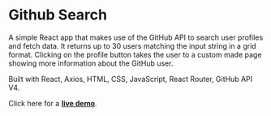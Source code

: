 # Github Search

A simple React app that makes use of the GitHub API to search user profiles and fetch data. It returns up to 30 users matching the input string in a grid format. Clicking on the profile button takes the user to a custom made page showing more information about the GitHub user.

Built with React, Axios, HTML, CSS, JavaScript, React Router, GitHub API V4.

Click here for a <a href="https://github-search-ar.netlify.app/" target="_blank">__live demo__</a>.
